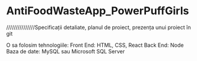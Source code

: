 # AntiFoodWasteApp_PowerPuffGirls

///////////////Specificații detaliate, planul de proiect, prezența unui proiect în git


 
O sa folosim tehnologiile:
        Front End: HTML, CSS, React
        Back End: Node
        Baza de date: MySQL sau Microsoft SQL Server 
        
        
